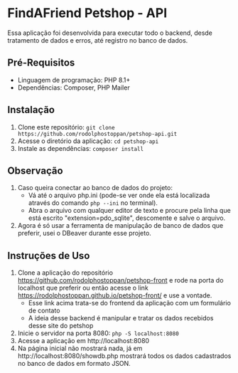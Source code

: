 # FindAFriend Petshop - API

Essa aplicação foi desenvolvida para executar todo o backend, desde tratamento de dados e erros, até registro no banco de dados.

## Pré-Requisitos

- Linguagem de programação: PHP 8.1+
- Dependências: Composer, PHP Mailer

## Instalação

1. Clone este repositório: `git clone https://github.com/rodolphostoppan/petshop-api.git`
2. Acesse o diretório da aplicação: `cd petshop-api`
3. Instale as dependências: `composer install`

## Observação

1. Caso queira conectar ao banco de dados do projeto:
   - Vá até o arquivo php.ini (pode-se ver onde ela está localizada através do comando `php --ini` no terminal).
   - Abra o arquivo com qualquer editor de texto e procure pela linha que está escrito "extension=pdo_sqlite", descomente e salve o arquivo.
2. Agora é só usar a ferramenta de manipulação de banco de dados que preferir, usei o DBeaver durante esse projeto.

## Instruções de Uso

1. Clone a aplicação do repositório https://github.com/rodolphostoppan/petshop-front e rode na porta do localhost que preferir ou então acesse o link https://rodolphostoppan.github.io/petshop-front/ e use a vontade.
   - Esse link acima trata-se do frontend da aplicação com um formulário de contato
   - A ideia desse backend é manipular e tratar os dados recebidos desse site do petshop
2. Inicie o servidor na porta 8080: `php -S localhost:8080`
3. Acesse a aplicação em http://localhost:8080
4. Na página inicial não mostrará nada, já em http://localhost:8080/showdb.php mostrará todos os dados cadastrados no banco de dados em formato JSON.
